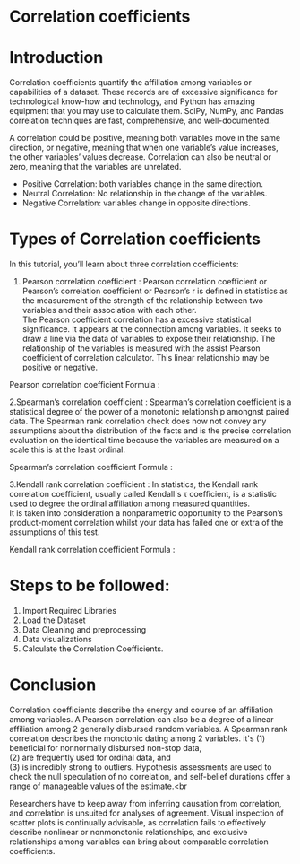 # Correlation coefficients

# Introduction
Correlation coefficients quantify the affiliation among variables or capabilities of a dataset. These records are of excessive significance for technological know-how and technology, and Python has amazing equipment that you may use to calculate them. SciPy, NumPy, and Pandas correlation techniques are fast, comprehensive, and well-documented.<br>

A correlation could be positive, meaning both variables move in the same direction, or negative, meaning that when one variable’s value increases, the other variables’ values decrease. Correlation can also be neutral or zero, meaning that the variables are unrelated.<br>
- Positive Correlation: both variables change in the same direction.
- Neutral Correlation: No relationship in the change of the variables.
- Negative Correlation: variables change in opposite directions.

# Types of Correlation coefficients

In this tutorial, you’ll learn about three correlation coefficients:<br>
1. Pearson correlation coefficient : Pearson correlation coefficient or Pearson’s correlation coefficient or Pearson’s r is defined in statistics as the measurement of the strength of the relationship between two variables and their association with each other.<br>
The Pearson coefficient correlation has a excessive statistical significance. It appears at the connection among variables. It seeks to draw a line via the data of variables to expose their relationship. The relationship of the variables is measured with the assist Pearson coefficient of correlation calculator. This linear relationship may be positive or negative.

Pearson correlation coefficient Formula :<br>

2.Spearman’s correlation coefficient : Spearman’s correlation coefficient is a statistical degree of the power of a monotonic relationship amongnst paired data. The Spearman rank correlation check does now not convey any assumptions about the distribution of the facts and is the precise correlation evaluation on the identical time because the variables are measured on a scale this is at the least ordinal.<br>

Spearman’s correlation coefficient Formula :<br>

3.Kendall rank correlation coefficient : In statistics, the Kendall rank correlation coefficient, usually called Kendall's τ coefficient, is a statistic used to degree the ordinal affiliation among measured quantities.<br>
It is taken into consideration a nonparametric opportunity to the Pearson’s product-moment correlation whilst your data has failed one or extra of the assumptions of this test.<br>

Kendall rank correlation coefficient Formula :<br>

# Steps to be followed:<br>
1. Import Required Libraries
2. Load the Dataset
3. Data Cleaning and preprocessing
4. Data visualizations
5. Calculate the Correlation Coefficients.

# Conclusion
Correlation coefficients describe the energy and course of an affiliation among variables. A Pearson correlation can also be a degree of a linear affiliation among 2 generally disbursed random variables. A Spearman rank correlation describes the monotonic dating among 2 variables. it's (1) beneficial for nonnormally disbursed non-stop data,<br>(2) are frequently used for ordinal data, and <br>(3) is incredibly strong to outliers. Hypothesis assessments are used to check the null speculation of no correlation, and self-belief durations offer a range of manageable values of the estimate.<br

Researchers have to keep away from inferring causation from correlation, and correlation is unsuited for analyses of agreement. Visual inspection of scatter plots is continually advisable, as correlation fails to effectively describe nonlinear or nonmonotonic relationships, and exclusive relationships among variables can bring about comparable correlation coefficients.


